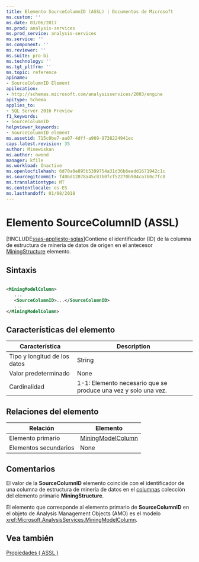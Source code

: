 ```yaml
---
title: Elemento SourceColumnID (ASSL) | Documentos de Microsoft
ms.custom: ''
ms.date: 03/06/2017
ms.prod: analysis-services
ms.prod_service: analysis-services
ms.service: ''
ms.component: ''
ms.reviewer: ''
ms.suite: pro-bi
ms.technology: ''
ms.tgt_pltfrm: ''
ms.topic: reference
apiname:
- SourceColumnID Element
apilocation:
- http://schemas.microsoft.com/analysisservices/2003/engine
apitype: Schema
applies_to:
- SQL Server 2016 Preview
f1_keywords:
- SourceColumnID
helpviewer_keywords:
- SourceColumnID element
ms.assetid: 715c0be7-aa07-4dff-a909-9738224941ec
caps.latest.revision: 35
author: Minewiskan
ms.author: owend
manager: kfile
ms.workload: Inactive
ms.openlocfilehash: 6d70a0e895b5399754a31d36b6eedd1671942c1c
ms.sourcegitcommit: f486d12078a45c87b0fcf52270b904ca7b0c7fc8
ms.translationtype: MT
ms.contentlocale: es-ES
ms.lasthandoff: 01/08/2018
---
```

# <a name="sourcecolumnid-element-assl"></a>Elemento SourceColumnID (ASSL)
[!INCLUDE[ssas-appliesto-sqlas](../../../includes/ssas-appliesto-sqlas.md)]Contiene el identificador (ID) de la columna de estructura de minería de datos de origen en el antecesor [MiningStructure](../../../analysis-services/scripting/objects/miningstructure-element-assl.md) elemento.  
  
## <a name="syntax"></a>Sintaxis  
  
```xml  
  
<MiningModelColumn>  
   ...  
   <SourceColumnID>...</SourceColumnID>  
   ...  
</MiningModelColumn>  
```  
  
## <a name="element-characteristics"></a>Características del elemento  
  
|Característica|Description|  
|--------------------|-----------------|  
|Tipo y longitud de los datos|String|  
|Valor predeterminado|None|  
|Cardinalidad|1-1: Elemento necesario que se produce una vez y solo una vez.|  
  
## <a name="element-relationships"></a>Relaciones del elemento  
  
|Relación|Elemento|  
|------------------|-------------|  
|Elemento primario|[MiningModelColumn](../../../analysis-services/scripting/data-type/miningmodelcolumn-data-type-assl.md)|  
|Elementos secundarios|None|  
  
## <a name="remarks"></a>Comentarios  
 El valor de la **SourceColumnID** elemento coincide con el identificador de una columna de estructura de minería de datos en el [columnas](../../../analysis-services/scripting/collections/columns-element-assl.md) colección del elemento primario **MiningStructure**.  
  
 El elemento que corresponde al elemento primario de **SourceColumnID** en el objeto de Analysis Management Objects (AMO) es el modelo <xref:Microsoft.AnalysisServices.MiningModelColumn>.  
  
## <a name="see-also"></a>Vea también  
 [Propiedades &#40; ASSL &#41;](../../../analysis-services/scripting/properties/properties-assl.md)  
  
  
